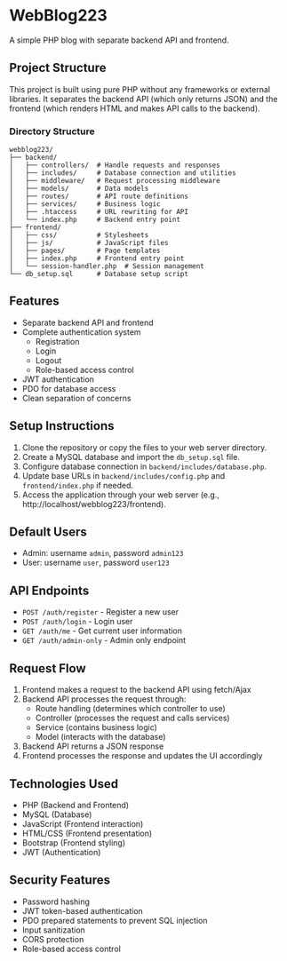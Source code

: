 # WebBlog223

A simple PHP blog with separate backend API and frontend.

## Project Structure

This project is built using pure PHP without any frameworks or external libraries. It separates the backend API (which only returns JSON) and the frontend (which renders HTML and makes API calls to the backend).

### Directory Structure

```
webblog223/
├── backend/
│   ├── controllers/  # Handle requests and responses
│   ├── includes/     # Database connection and utilities
│   ├── middleware/   # Request processing middleware
│   ├── models/       # Data models
│   ├── routes/       # API route definitions
│   ├── services/     # Business logic
│   ├── .htaccess     # URL rewriting for API
│   └── index.php     # Backend entry point
├── frontend/
│   ├── css/          # Stylesheets
│   ├── js/           # JavaScript files
│   ├── pages/        # Page templates
│   ├── index.php     # Frontend entry point
│   └── session-handler.php  # Session management
└── db_setup.sql      # Database setup script
```

## Features

- Separate backend API and frontend
- Complete authentication system
  - Registration
  - Login
  - Logout
  - Role-based access control
- JWT authentication
- PDO for database access
- Clean separation of concerns

## Setup Instructions

1. Clone the repository or copy the files to your web server directory.
2. Create a MySQL database and import the `db_setup.sql` file.
3. Configure database connection in `backend/includes/database.php`.
4. Update base URLs in `backend/includes/config.php` and `frontend/index.php` if needed.
5. Access the application through your web server (e.g., http://localhost/webblog223/frontend).

## Default Users

- Admin: username `admin`, password `admin123`
- User: username `user`, password `user123`

## API Endpoints

- `POST /auth/register` - Register a new user
- `POST /auth/login` - Login user
- `GET /auth/me` - Get current user information
- `GET /auth/admin-only` - Admin only endpoint

## Request Flow

1. Frontend makes a request to the backend API using fetch/Ajax
2. Backend API processes the request through:
   - Route handling (determines which controller to use)
   - Controller (processes the request and calls services)
   - Service (contains business logic)
   - Model (interacts with the database)
3. Backend API returns a JSON response
4. Frontend processes the response and updates the UI accordingly

## Technologies Used

- PHP (Backend and Frontend)
- MySQL (Database)
- JavaScript (Frontend interaction)
- HTML/CSS (Frontend presentation)
- Bootstrap (Frontend styling)
- JWT (Authentication)

## Security Features

- Password hashing
- JWT token-based authentication
- PDO prepared statements to prevent SQL injection
- Input sanitization
- CORS protection
- Role-based access control
